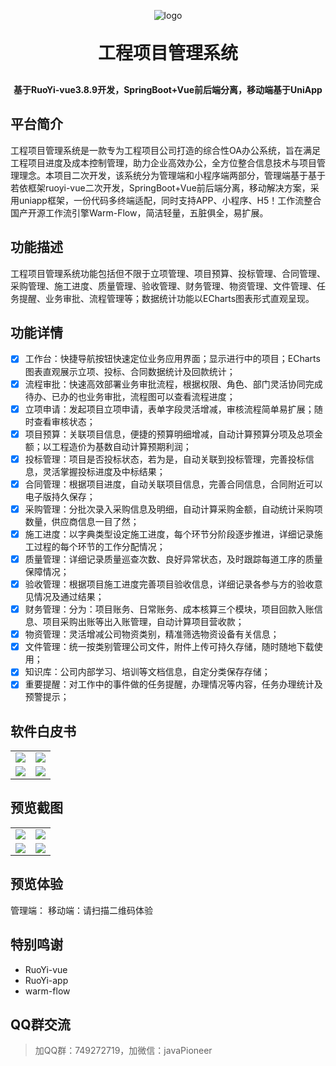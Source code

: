 <p align="center">
	<img alt="logo" src="https://gitee.com/xnqysabout/RuoYi-fast-cms/raw/main/public/demoImg/logo.png">
</p>

<h1 align="center" style="margin: 30px 0 30px; font-weight: bold;">工程项目管理系统</h1>
<h4 align="center">基于RuoYi-vue3.8.9开发，SpringBoot+Vue前后端分离，移动端基于UniApp</h4>

## 平台简介
工程项目管理系统是一款专为工程项目公司打造的综合性OA办公系统，旨在满足工程项目进度及成本控制管理，助力企业高效办公，全方位整合信息技术与项目管理理念。本项目二次开发，该系统分为管理端和小程序端两部分，管理端基于基于若依框架ruoyi-vue二次开发，SpringBoot+Vue前后端分离，移动解决方案，采用uniapp框架，一份代码多终端适配，同时支持APP、小程序、H5！工作流整合国产开源工作流引擎Warm-Flow，简洁轻量，五脏俱全，易扩展。

## 功能描述
工程项目管理系统功能包括但不限于立项管理、项目预算、投标管理、合同管理、采购管理、施工进度、质量管理、验收管理、财务管理、物资管理、文件管理、任务提醒、业务审批、流程管理等；数据统计功能以ECharts图表形式直观呈现。

## 功能详情
- [x] 工作台：快捷导航按钮快速定位业务应用界面；显示进行中的项目；ECharts图表直观展示立项、投标、合同数据统计及回款统计；
- [x] 流程审批：快速高效部署业务审批流程，根据权限、角色、部门灵活协同完成待办、已办的也业务审批，流程图可以查看流程进度；
- [x] 立项申请：发起项目立项申请，表单字段灵活增减，审核流程简单易扩展；随时查看审核状态；
- [x] 项目预算：关联项目信息，便捷的预算明细增减，自动计算预算分项及总项金额；以工程造价为基数自动计算预期利润；
- [x] 投标管理：项目是否投标状态，若为是，自动关联到投标管理，完善投标信息，灵活掌握投标进度及中标结果；
- [x] 合同管理：根据项目进度，自动关联项目信息，完善合同信息，合同附近可以电子版持久保存；
- [x] 采购管理：分批次录入采购信息及明细，自动计算采购金额，自动统计采购项数量，供应商信息一目了然；
- [x] 施工进度：以字典类型设定施工进度，每个环节分阶段逐步推进，详细记录施工过程的每个环节的工作分配情况；
- [x] 质量管理：详细记录质量巡查次数、良好异常状态，及时跟踪每道工序的质量保障情况；
- [x] 验收管理：根据项目施工进度完善项目验收信息，详细记录各参与方的验收意见情况及通过结果；
- [x] 财务管理：分为：项目账务、日常账务、成本核算三个模块，项目回款入账信息、项目采购出账等出入账管理，自动计算项目营收款；
- [x] 物资管理：灵活增减公司物资类别，精准筛选物资设备有关信息；
- [x] 文件管理：统一按类别管理公司文件，附件上传可持久存储，随时随地下载使用；
- [x] 知识库：公司内部学习、培训等文档信息，自定分类保存存储；
- [x] 重要提醒：对工作中的事件做的任务提醒，办理情况等内容，任务办理统计及预警提示；

## 软件白皮书

<table>
    <tr>
        <td><img src="https://gitee.com/xnqysabout/RuoYi-fast-cms/raw/main/public/demoImg/demo1.jpg"/></td>
        <td><img src="https://gitee.com/xnqysabout/RuoYi-fast-cms/raw/main/public/demoImg/demo2.jpg"/></td>
    </tr>
<tr>
        <td><img src="https://gitee.com/xnqysabout/RuoYi-fast-cms/raw/main/public/demoImg/demo3.jpg"/></td>
        <td><img src="https://gitee.com/xnqysabout/RuoYi-fast-cms/raw/main/public/demoImg/mobile-home.jpg"/></td>
<tr>
</table>

## 预览截图
<table>
    <tr>
        <td><img src="https://gitee.com/xnqysabout/RuoYi-fast-cms/raw/main/public/demoImg/demo1.jpg"/></td>
        <td><img src="https://gitee.com/xnqysabout/RuoYi-fast-cms/raw/main/public/demoImg/demo2.jpg"/></td>
    </tr>
<tr>
        <td><img src="https://gitee.com/xnqysabout/RuoYi-fast-cms/raw/main/public/demoImg/demo3.jpg"/></td>
        <td><img src="https://gitee.com/xnqysabout/RuoYi-fast-cms/raw/main/public/demoImg/mobile-home.jpg"/></td>
<tr>
</table>

## 预览体验

管理端：
移动端：请扫描二维码体验

## 特别鸣谢
* RuoYi-vue
* RuoYi-app
* warm-flow

## QQ群交流
> 加QQ群：749272719，加微信：javaPioneer